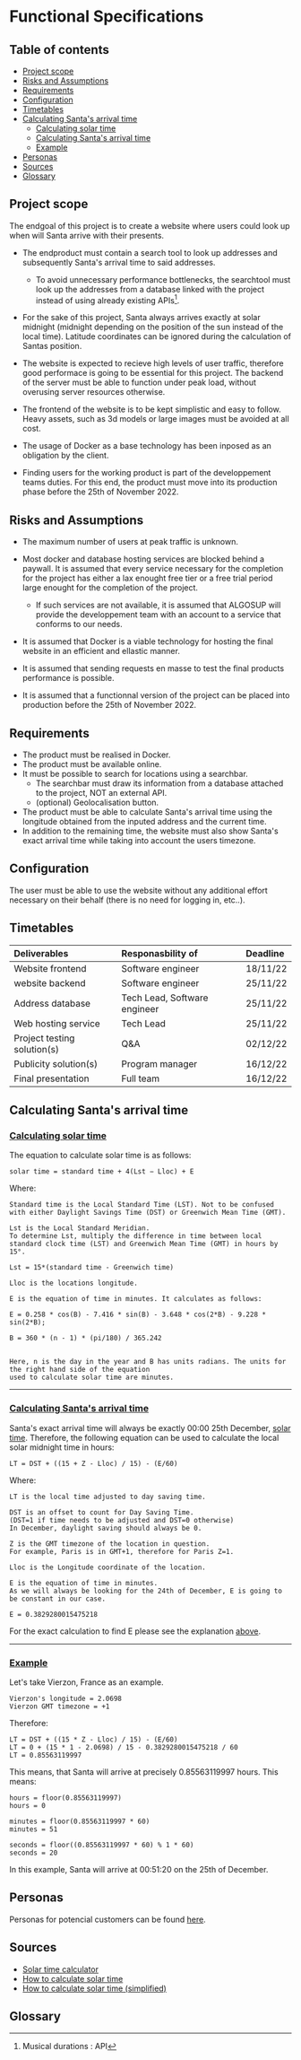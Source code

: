 # Functional Specifications

## Table of contents

* [Project scope](#Projectscope)
* [Risks and Assumptions](#risks-and-assumptions)
* [Requirements](#requirements)
* [Configuration](#configuration)
* [Timetables](#timetables)
* [Calculating Santa's arrival time](#santa-arrival-time)
	* [Calculating solar time](#ucalculating-solar-timeu)
	* [Calculating Santa's arrival time](#santa-arrival-time-2)
	* [Example](#uexampleu)
* [Personas](#personas)
* [Sources](#sources)
* [Glossary](#glossary)

## Project scope

The endgoal of this project is to create a website where users could look up when will Santa arrive with their presents.

- The endproduct must contain a search tool to look up addresses and subsequently Santa's arrival time to said addresses. 
    - To avoid unnecessary performance bottlenecks, the searchtool must look up the addresses from a database linked with the project instead of using already existing APIs[^1].

- For the sake of this project, Santa always arrives exactly at solar midnight (midnight depending on the position of the sun instead of the local time). Latitude coordinates can be ignored during the calculation of Santas position.

- The website is expected to recieve high levels of user traffic, therefore good performace is going to be essential for this project. The backend of the server must be able to function under peak load, without overusing server resources otherwise.

- The frontend of the website is to be kept simplistic and easy to follow. Heavy assets, such as 3d models or large images must be avoided at all cost.

- The usage of Docker as a base technology has been inposed as an obligation by the client.

- Finding users for the working product is part of the developpement teams duties. For this end, the product must move into its production phase before the 25th of November 2022.

## Risks and Assumptions

- The maximum number of users at peak traffic is unknown.

- Most docker and database hosting services are blocked behind a paywall. It is assumed that every service necessary for the completion for the project has either a lax enought free tier or a free trial period large enought for the completion of the project.
    - If such services are not available, it is assumed that ALGOSUP will provide the developpement team with an account to a service that conforms to our needs.

- It is assumed that Docker is a viable technology for hosting the final website in an efficient and ellastic manner.

- It is assumed that sending requests en masse to test the final products performance is possible.

- It is assumed that a functionnal version of the project can be placed into production before the 25th of November 2022.

## Requirements

- The product must be realised in Docker.
- The product must be available online.
- It must be possible to search for locations using a searchbar.
    - The searchbar must draw its information from a database attached to the project, NOT an external API.
    - (optional) Geolocalisation button.
- The product must be able to calculate Santa's arrival time using the longitude obtained from the inputed address and the current time.
- In addition to the remaining time, the website must also show Santa's exact arrival time while taking into account the users timezone. 

## Configuration

The user must be able to use the website without any additional effort necessary on their behalf (there is no need for logging in, etc..).

## Timetables

| Deliverables | Responasbility of | Deadline |
|:------------|:-----------------|:--------|
| Website frontend | Software engineer | 18/11/22 |
| website backend | Software engineer | 25/11/22 |
| Address database | Tech Lead, Software engineer | 25/11/22 |
| Web hosting service | Tech Lead | 25/11/22 |
| Project testing solution(s) | Q&A | 02/12/22 |
| Publicity solution(s)| Program manager | 16/12/22 |
| Final presentation | Full team | 16/12/22 |

## Calculating Santa's arrival time <span id="santa-arrival-time"></span>

### <u>Calculating solar time</u>

The equation to calculate solar time is as follows:

```
solar time = standard time + 4(Lst − Lloc) + E
```

Where:

```
Standard time is the Local Standard Time (LST). Not to be confused with either Daylight Savings Time (DST) or Greenwich Mean Time (GMT).
```

```
Lst is the Local Standard Meridian.
To determine Lst, multiply the difference in time between local standard clock time (LST) and Greenwich Mean Time (GMT) in hours by 15°.

Lst = 15*(standard time - Greenwich time)
```

```
Lloc is the locations longitude.
```

<span id="Ecalc"></span>

```
E is the equation of time in minutes. It calculates as follows:

E = 0.258 * cos(B) - 7.416 * sin(B) - 3.648 * cos(2*B) - 9.228 * sin(2*B);

B = 360 * (n - 1) * (pi/180) / 365.242


Here, n is the day in the year and B has units radians. The units for the right hand side of the equation
used to calculate solar time are minutes.
```

---

### <u>Calculating Santa's arrival time</u> <span id="santa-arrival-time-2"></span>

Santa's exact arrival time will always be exactly 00:00 25th December, <u>solar time</u>.
Therefore, the following equation can be used to calculate the local solar midnight time in hours:

```
LT = DST + ((15 + Z - Lloc) / 15) - (E/60)
```

Where:

```
LT is the local time adjusted to day saving time.
```

```
DST is an offset to count for Day Saving Time.
(DST=1 if time needs to be adjusted and DST=0 otherwise)
In December, daylight saving should always be 0.
```

```
Z is the GMT timezone of the location in question.
For example, Paris is in GMT+1, therefore for Paris Z=1.
```

```
Lloc is the Longitude coordinate of the location.
```

```
E is the equation of time in minutes.
As we will always be looking for the 24th of December, E is going to be constant in our case.

E = 0.3829280015475218
```

For the exact calculation to find E please see the explanation [above](#Ecalc).

---

### <u>Example</u>

Let's take Vierzon, France as an example.

```
Vierzon's longitude = 2.0698
Vierzon GMT timezone = +1
```

Therefore:

```
LT = DST + ((15 * Z - Lloc) / 15) - (E/60)
LT = 0 + (15 * 1 - 2.0698) / 15 - 0.3829280015475218 / 60
LT = 0.85563119997
```

This means, that Santa will arrive at precisely 0.85563119997 hours.
This means:

```
hours = floor(0.85563119997)
hours = 0

minutes = floor(0.85563119997 * 60)
minutes = 51

seconds = floor((0.85563119997 * 60) % 1 * 60)
seconds = 20
```

In this example, Santa will arrive at 00:51:20 on the 25th of December.

## Personas

Personas for potencial customers can be found [here](https://docs.google.com/presentation/d/1luQGbXf-8R1pEh4sa8H7ViEgxD-Bjj4fWfB4a5iV280/edit?usp=sharing).


## Sources

- [Solar time calculator](https://koch-tcm.ch/wp-content/uploads/the-calculator.html)
- [How to calculate solar time](https://www.powerfromthesun.net/book.html)
- [How to calculate solar time (simplified)](https://faculty.eng.ufl.edu/jonathan-scheffe/wp-content/uploads/sites/100/2020/08/Solar-Time1419.pdf)

## Glossary

[^1]: Musical durations : API